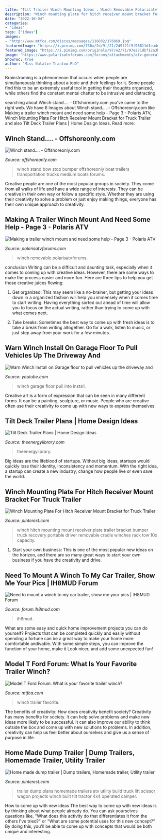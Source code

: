 ```yaml
---
title: "Tilt Trailer Winch Mounting Ideas : Winch Removable Polarisatvforums"
description: "Winch mounting plate for hitch receiver mount bracket for truck trailer"
date: "2022-10-04"
categories:
- "ideas"
tags: ["ideas"]
images:
- "http://www.mtfca.com/discus/messages/118802/176069.jpg"
featuredImage: "https://i.pinimg.com/736x/2d/9f/21/2d9f21f9f96811d1ea4d73192f2e299d.jpg"
featured_image: "https://i.pinimg.com/originals/97/e2/71/97e271dbf12a3b2975911fadf5069a4b.jpg"
image: "https://www.polarisatvforums.com/forums/attachments/atv-general-discussion/11439d1364656054-making-trailer-winch-mount-need-some-help-img-20130328-00088.jpg"
ShowToc: true
author: "Miss Natalie Trantow PhD"
---
```



Brainstroming is a phenomenon that occurs when people are simultaneously thinking about a topic and their feelings for it. Some people find this to be an extremely useful tool in getting their thoughts organized, while others find the constant mental chatter to be intrusive and distracting.

	

		
searching about Winch stand.... - Offshoreonly.com you've came to the right web. We have 8 Images about Winch stand.... - Offshoreonly.com like Making a trailer winch mount and need some help - Page 3 - Polaris ATV, Winch Mounting Plate For Hitch Receiver Mount Bracket for Truck Trailer and also Tilt Deck Trailer Plans | Home Design Ideas. Read more:
		
    
## Winch Stand.... - Offshoreonly.com

<img loading=lazy src="https://www.offshoreonly.com/forums/attachments/trucks-trailers-transportation/348649d1148916701-winch-stand-winch-stand-bow-stop-029-medium-.jpg" onerror="this.onerror=null;this.src='https://tse1.mm.bing.net/th?id=OIP.fn1CIRX-WEFA5pgH0hcXswHaFj&amp;pid=15.1';" alt="Winch stand.... - Offshoreonly.com">

_Source: offshoreonly.com_

>winch stand bow stop bumper offshoreonly boat trailers transportation trucks medium boats forums. 

	

Creative people are one of the most popular groups in society. They come from all walks of life and have a wide range of interests. They can be creative in their own way or follow a specific style. Whether they are using their creativity to solve a problem or just enjoy making things, everyone has their own unique approach to creativity.

    
## Making A Trailer Winch Mount And Need Some Help - Page 3 - Polaris ATV

<img loading=lazy src="https://www.polarisatvforums.com/forums/attachments/atv-general-discussion/11439d1364656054-making-trailer-winch-mount-need-some-help-img-20130328-00088.jpg" onerror="this.onerror=null;this.src='https://tse2.mm.bing.net/th?id=OIP.b-dyT4bACQCqF1Ge4JIc8QHaFj&amp;pid=15.1';" alt="Making a trailer winch mount and need some help - Page 3 - Polaris ATV">

_Source: polarisatvforums.com_

>winch removable polarisatvforums. 

	

conclusion
Writing can be a difficult and daunting task, especially when it comes to coming up with creative ideas. However, there are some ways to make the process easier and more fun. Here are three tips to help you get those creative juices flowing:
1. Get organized: This may seem like a no-brainer, but getting your ideas down in a organized fashion will help you immensely when it comes time to start writing. Having everything sorted out ahead of time will allow you to focus on the actual writing, rather than trying to come up with what comes next.

2. Take breaks: Sometimes the best way to come up with fresh ideas is to take a break from writing altogether. Go for a walk, listen to music, or just step away from your work for a few minutes.

    
## Warn Winch Install On Garage Floor To Pull Vehicles Up The Driveway And

<img loading=lazy src="https://i.ytimg.com/vi/HyuA4Cha_s8/maxresdefault.jpg" onerror="this.onerror=null;this.src='https://tse4.mm.bing.net/th?id=OIP.bLKqwhwX6sCDl9bCj3gB2AHaEK&amp;pid=15.1';" alt="Warn Winch Install on Garage floor to pull vehicles up the driveway and">

_Source: youtube.com_

>winch garage floor pull into install. 

	

Creative art is a form of expression that can be seen in many different forms. It can be a painting, sculpture, or music. People who are creative often use their creativity to come up with new ways to express themselves.

    
## Tilt Deck Trailer Plans | Home Design Ideas

<img loading=lazy src="https://i2.wp.com/theenergylibrary.com/wp-content/uploads/2015/08/tilt-deck-trailer-plans.jpg" onerror="this.onerror=null;this.src='https://tse1.mm.bing.net/th?id=OIP.IYQ6P2alnC18PI4Sh4gv8AHaEJ&amp;pid=15.1';" alt="Tilt Deck Trailer Plans | Home Design Ideas">

_Source: theenergylibrary.com_

>theenergylibrary. 

	

Big ideas are the lifeblood of startups. Without big ideas, startups would quickly lose their identity, inconsistency and momentum. With the right idea, a startup can create a new industry, change how people live or even save the world.

    
## Winch Mounting Plate For Hitch Receiver Mount Bracket For Truck Trailer

<img loading=lazy src="https://i.pinimg.com/736x/2d/9f/21/2d9f21f9f96811d1ea4d73192f2e299d.jpg" onerror="this.onerror=null;this.src='https://tse3.mm.bing.net/th?id=OIP.gxekO4ZehTHSkLfE64uz0gHaHa&amp;pid=15.1';" alt="Winch Mounting Plate For Hitch Receiver Mount Bracket for Truck Trailer">

_Source: pinterest.com_

>winch hitch mounting mount receiver plate trailer bracket bumper truck recovery portable driver removable cradle winches rack tow 10x capacity. 

	

1. Start your own business: This is one of the most popular new ideas on the horizon, and there are so many great ways to start your own business if you have the creativity and drive.

    
## Need To Mount A Winch To My Car Trailer, Show Me Your Pics | IH8MUD Forum

<img loading=lazy src="https://forum.ih8mud.com/attachments/img_0795-jpg.629580/" onerror="this.onerror=null;this.src='https://tse4.mm.bing.net/th?id=OIP.5qa-otG62MubrK_yzVljhQHaFj&amp;pid=15.1';" alt="Need to mount a winch to my car trailer, show me your pics | IH8MUD Forum">

_Source: forum.ih8mud.com_

>ih8mud. 

	

What are some easy and quick home improvement projects you can do yourself?
Projects that can be completed quickly and easily without spending a fortune can be a great way to make your home more comfortable andivable. With some simple steps, you can improve the function of your home, make it Look nicer, and add some unexpected fun!

    
## Model T Ford Forum: What Is Your Favorite Trailer Winch?

<img loading=lazy src="http://www.mtfca.com/discus/messages/118802/176069.jpg" onerror="this.onerror=null;this.src='https://tse3.mm.bing.net/th?id=OIP.l2_3y8tEE6_LZ9crhGL5jwHaCq&amp;pid=15.1';" alt="Model T Ford Forum: What is your favorite trailer winch?">

_Source: mtfca.com_

>winch trailer favorite. 

	

The benefits of creativity: How does creativity benefit society?
Creativity has many benefits for society. It can help solve problems and make new ideas more likely to be successful. It can also improve our ability to think outside the box and come up with new solutions to problems. In addition, creativity can help us feel better about ourselves and give us a sense of purpose in life.

    
## Home Made Dump Trailer | Dump Trailers, Homemade Trailer, Utility Trailer

<img loading=lazy src="https://i.pinimg.com/originals/97/e2/71/97e271dbf12a3b2975911fadf5069a4b.jpg" onerror="this.onerror=null;this.src='https://tse4.mm.bing.net/th?id=OIP.G4FUhQ40_pS2QWZhaRUbRAHaEK&amp;pid=15.1';" alt="Home made dump trailer | Dump trailers, Homemade trailer, Utility trailer">

_Source: pinterest.com_

>trailer dump plans homemade trailers atv utility build truck lift scissor wagon projects winch built tilt tractor 4x4 operated camper. 

	

How to come up with new ideas
The best way to come up with new ideas is by thinking about what people already do. You can ask yourselves questions like, "What does this activity do that differentiates it from the others I've tried?" or "What are some potential uses for this new concept?" By doing this, you'll be able to come up with concepts that would be both unique and interesting.

